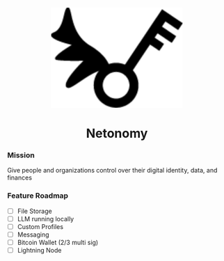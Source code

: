 <div align="center">

![Logo](./tauri-app/public/keyLogo.svg)

# Netonomy

</div>

### Mission

Give people and organizations control over their digital identity, data, and finances

### Feature Roadmap

- [ ] File Storage
- [ ] LLM running locally
- [ ] Custom Profiles
- [ ] Messaging
- [ ] Bitcoin Wallet (2/3 multi sig)
- [ ] Lightning Node
